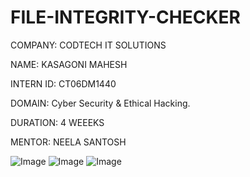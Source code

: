 # FILE-INTEGRITY-CHECKER
COMPANY: CODTECH IT SOLUTIONS

NAME: KASAGONI MAHESH

INTERN ID: CT06DM1440

DOMAIN: Cyber Security & Ethical Hacking.

DURATION: 4 WEEEKS

MENTOR: NEELA SANTOSH

![Image](https://github.com/user-attachments/assets/b7b8410b-055f-4e1e-a4ca-a811deed334b)
![Image](https://github.com/user-attachments/assets/5008bee4-0813-4ba5-9244-513893b4d4f4)
![Image](https://github.com/user-attachments/assets/22e2f5e8-14ec-4eb8-b763-f38b8cc5defb)

